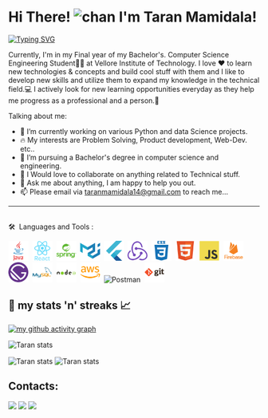 
<h1 align="left">Hi There! <img  src="https://raw.githubusercontent.com/aemmadi/aemmadi/master/wave.gif" alt="chan" width="30px" height="30px"> I'm Taran Mamidala!  </h1>
 
<a href="https://git.io/typing-svg"><img src="https://readme-typing-svg.herokuapp.com?font=open+sans&weight=600&duration=3000&pause=10&color=C769F7&multiline=true&width=435&height=50&lines=Final+year+student+at+VIT;" alt="Typing SVG" /></a>


Currently, I'm in my Final year of my Bachelor's. 
Computer Science Engineering Student🧑‍💻 at Vellore Institute of Technology. I love ❤️ to learn new technologies & concepts and build cool stuff with them and I like to develop new skills and utilize them to expand my knowledge in the technical field.💻 I actively look for new learning opportunities everyday as they help me progress as a professional and a person.👨  


Talking about me:

- 🔭 I’m currently working on various Python and data Science projects.
- 🔥 My interests are Problem Solving, Product development, Web-Dev. etc..
- 💼 I’m pursuing a Bachelor's degree in computer science and engineering.
- 👯 I Would love to collaborate on anything related to Technical stuff.
- 💬 Ask me about anything, I am happy to help you out.
- 📫 Please email via taranmamidala14@gmail.com to reach me...
---
<br>
 🛠 &nbsp;Languages and Tools :
 
<p>
<img src="https://github.com/devicons/devicon/blob/master/icons/java/java-original-wordmark.svg" title="Java" alt="Java" width="40" height="40"/>&nbsp;
<img src="https://github.com/devicons/devicon/blob/master/icons/react/react-original-wordmark.svg" title="React" alt="React" width="40" height="40"/>&nbsp;
<img src="https://github.com/devicons/devicon/blob/master/icons/spring/spring-original-wordmark.svg" title="Spring" alt="Spring" width="40" height="40"/>&nbsp;
<img src="https://github.com/devicons/devicon/blob/master/icons/materialui/materialui-original.svg" title="Material UI" alt="Material UI" width="40" height="40"/>&nbsp;
<img src="https://github.com/devicons/devicon/blob/master/icons/flutter/flutter-original.svg" title="Flutter" alt="Flutter" width="40" height="40"/>&nbsp;
<img src="https://github.com/devicons/devicon/blob/master/icons/redux/redux-original.svg" title="Redux" alt="Redux " width="40" height="40"/>&nbsp;
<img src="https://github.com/devicons/devicon/blob/master/icons/css3/css3-plain-wordmark.svg"  title="CSS3" alt="CSS" width="40" height="40"/>&nbsp;
<img src="https://github.com/devicons/devicon/blob/master/icons/html5/html5-original.svg" title="HTML5" alt="HTML" width="40" height="40"/>&nbsp;
<img src="https://github.com/devicons/devicon/blob/master/icons/javascript/javascript-original.svg" title="JavaScript" alt="JavaScript" width="40" height="40"/>&nbsp;
<img src="https://github.com/devicons/devicon/blob/master/icons/firebase/firebase-plain-wordmark.svg" title="Firebase" alt="Firebase" width="40" height="40"/>&nbsp;
<img src="https://github.com/devicons/devicon/blob/master/icons/gatsby/gatsby-original.svg" title="Gatsby"  alt="Gatsby" width="40" height="40"/>&nbsp;
<img src="https://github.com/devicons/devicon/blob/master/icons/mysql/mysql-original-wordmark.svg" title="MySQL"  alt="MySQL" width="40" height="40"/>&nbsp;
<img src="https://github.com/devicons/devicon/blob/master/icons/nodejs/nodejs-original-wordmark.svg" title="NodeJS" alt="NodeJS" width="40" height="40"/>&nbsp;
<img src="https://github.com/devicons/devicon/blob/master/icons/amazonwebservices/amazonwebservices-plain-wordmark.svg" title="AWS" alt="AWS" width="40" height="40"/>&nbsp;
<img src="https://www.vectorlogo.zone/logos/getpostman/getpostman-icon.svg" title="Postman"  alt="Postman" width="40" height="40"/>&nbsp;
<img src="https://github.com/devicons/devicon/blob/master/icons/git/git-original-wordmark.svg" title="Git" **alt="Git" width="40" height="40"/>&nbsp;
</p>

<h2 align="left">🎯 my stats 'n' streaks 📈</h2>

[![my github activity graph](https://activity-graph.herokuapp.com/graph?username=adroittechie&bg_color=0d0d0d&color=c241f1&line=d800db&point=6d0075&area=true&hide_border=true)](https://github.com/adroittechie/github-readme-activity-graph)

<img align="center" src="https://github-readme-stats.vercel.app/api/top-langs?username=adroittechie&theme=jolly&show_icons=true&locale=en&layout=compact" alt="Taran stats" bg_color=0d0d0d/> 

<img align="center" src="https://github-readme-stats.vercel.app/api?username=adroittechie&theme=jolly&show_icons=true&locale=en" alt="Taran stats" bg_color=0d0d0d/> <img align="center" src="https://github-readme-streak-stats.herokuapp.com/?user=adroittechie&theme=jolly" alt="Taran stats" bg_color=0d0d0d/>
## Contacts:

<div>
<a href="https://www.instagram.com/taran_mamidala/" target="_blank"><img src="https://img.shields.io/badge/-Instagram-%23E4405F?style=for-the-badge&logo=instagram&logoColor=white" target="_blank"></a>
<a href = "mailto:taranmamidala14@gmail.com"><img src="https://img.shields.io/badge/Gmail-D14836?style=for-the-badge&logo=gmail&logoColor=white" target="_blank"></a>
<a href="https://www.linkedin.com/in/taran-mamidala-09aa18196/" target="_blank"><img src="https://img.shields.io/badge/-LinkedIn-%230077B5?style=for-the-badge&logo=linkedin&logoColor=white" target="_blank"></a>   
</div>


